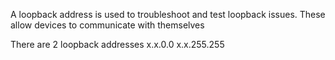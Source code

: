 A loopback address is used to troubleshoot and test loopback issues.
	These allow devices to communicate with themselves

There are 2 loopback addresses
x.x.0.0
x.x.255.255